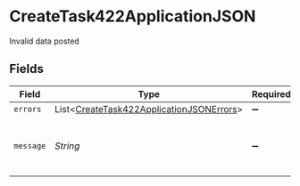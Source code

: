 # CreateTask422ApplicationJSON

Invalid data posted


## Fields

| Field                                                                                                     | Type                                                                                                      | Required                                                                                                  | Description                                                                                               | Example                                                                                                   |
| --------------------------------------------------------------------------------------------------------- | --------------------------------------------------------------------------------------------------------- | --------------------------------------------------------------------------------------------------------- | --------------------------------------------------------------------------------------------------------- | --------------------------------------------------------------------------------------------------------- |
| `errors`                                                                                                  | List<[CreateTask422ApplicationJSONErrors](../../models/operations/CreateTask422ApplicationJSONErrors.md)> | :heavy_minus_sign:                                                                                        | N/A                                                                                                       |                                                                                                           |
| `message`                                                                                                 | *String*                                                                                                  | :heavy_minus_sign:                                                                                        | N/A                                                                                                       | The given data was invalid.                                                                               |